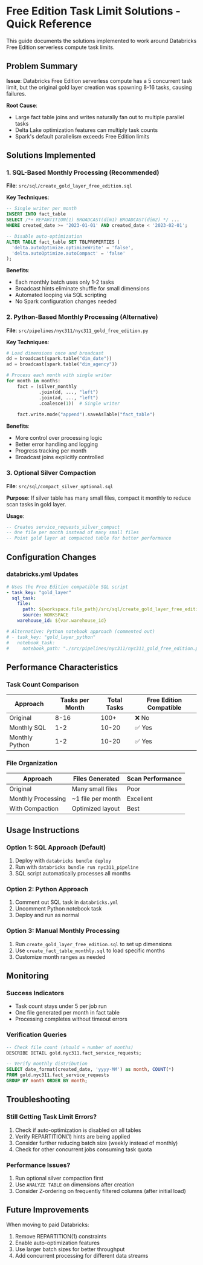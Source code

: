 # Free Edition Task Limit Solutions - Quick Reference

This guide documents the solutions implemented to work around Databricks Free Edition serverless compute task limits.

## Problem Summary

**Issue**: Databricks Free Edition serverless compute has a 5 concurrent task limit, but the original gold layer creation was spawning 8-16 tasks, causing failures.

**Root Cause**: 
- Large fact table joins and writes naturally fan out to multiple parallel tasks
- Delta Lake optimization features can multiply task counts
- Spark's default parallelism exceeds Free Edition limits

## Solutions Implemented

### 1. SQL-Based Monthly Processing (Recommended)

**File**: `src/sql/create_gold_layer_free_edition.sql`

**Key Techniques**:
```sql
-- Single writer per month
INSERT INTO fact_table
SELECT /*+ REPARTITION(1) BROADCAST(dim1) BROADCAST(dim2) */ ...
WHERE created_date >= '2023-01-01' AND created_date < '2023-02-01';

-- Disable auto-optimization
ALTER TABLE fact_table SET TBLPROPERTIES (
  'delta.autoOptimize.optimizeWrite' = 'false',
  'delta.autoOptimize.autoCompact' = 'false'
);
```

**Benefits**:
- Each monthly batch uses only 1-2 tasks
- Broadcast hints eliminate shuffle for small dimensions
- Automated looping via SQL scripting
- No Spark configuration changes needed

### 2. Python-Based Monthly Processing (Alternative)

**File**: `src/pipelines/nyc311/nyc311_gold_free_edition.py`

**Key Techniques**:
```python
# Load dimensions once and broadcast
dd = broadcast(spark.table("dim_date"))
ad = broadcast(spark.table("dim_agency"))

# Process each month with single writer
for month in months:
    fact = (silver_monthly
            .join(dd, ..., "left")
            .join(ad, ..., "left")
            .coalesce(1))  # Single writer
    
    fact.write.mode("append").saveAsTable("fact_table")
```

**Benefits**:
- More control over processing logic
- Better error handling and logging
- Progress tracking per month
- Broadcast joins explicitly controlled

### 3. Optional Silver Compaction

**File**: `src/sql/compact_silver_optional.sql`

**Purpose**: If silver table has many small files, compact it monthly to reduce scan tasks in gold layer.

**Usage**:
```sql
-- Creates service_requests_silver_compact
-- One file per month instead of many small files
-- Point gold layer at compacted table for better performance
```

## Configuration Changes

### databricks.yml Updates

```yaml
# Uses the Free Edition compatible SQL script
- task_key: "gold_layer"
  sql_task:
    file:
      path: ${workspace.file_path}/src/sql/create_gold_layer_free_edition.sql
      source: WORKSPACE
    warehouse_id: ${var.warehouse_id}

# Alternative: Python notebook approach (commented out)
# - task_key: "gold_layer_python"
#   notebook_task:
#     notebook_path: "./src/pipelines/nyc311/nyc311_gold_free_edition.py"
```

## Performance Characteristics

### Task Count Comparison

| Approach | Tasks per Month | Total Tasks | Free Edition Compatible |
|----------|-----------------|-------------|------------------------|
| Original | 8-16 | 100+ | ❌ No |
| Monthly SQL | 1-2 | 10-20 | ✅ Yes |
| Monthly Python | 1-2 | 10-20 | ✅ Yes |

### File Organization

| Approach | Files Generated | Scan Performance |
|----------|-----------------|------------------|
| Original | Many small files | Poor |
| Monthly Processing | ~1 file per month | Excellent |
| With Compaction | Optimized layout | Best |

## Usage Instructions

### Option 1: SQL Approach (Default)
1. Deploy with `databricks bundle deploy`
2. Run with `databricks bundle run nyc311_pipeline`
3. SQL script automatically processes all months

### Option 2: Python Approach
1. Comment out SQL task in `databricks.yml`
2. Uncomment Python notebook task
3. Deploy and run as normal

### Option 3: Manual Monthly Processing
1. Run `create_gold_layer_free_edition.sql` to set up dimensions
2. Use `create_fact_table_monthly.sql` to load specific months
3. Customize month ranges as needed

## Monitoring

### Success Indicators
- Task count stays under 5 per job run
- One file generated per month in fact table
- Processing completes without timeout errors

### Verification Queries
```sql
-- Check file count (should ≈ number of months)
DESCRIBE DETAIL gold.nyc311.fact_service_requests;

-- Verify monthly distribution
SELECT date_format(created_date, 'yyyy-MM') as month, COUNT(*)
FROM gold.nyc311.fact_service_requests
GROUP BY month ORDER BY month;
```

## Troubleshooting

### Still Getting Task Limit Errors?
1. Check if auto-optimization is disabled on all tables
2. Verify REPARTITION(1) hints are being applied
3. Consider further reducing batch size (weekly instead of monthly)
4. Check for other concurrent jobs consuming task quota

### Performance Issues?
1. Run optional silver compaction first
2. Use `ANALYZE TABLE` on dimensions after creation
3. Consider Z-ordering on frequently filtered columns (after initial load)

## Future Improvements

When moving to paid Databricks:
1. Remove REPARTITION(1) constraints
2. Enable auto-optimization features
3. Use larger batch sizes for better throughput
4. Add concurrent processing for different data streams
